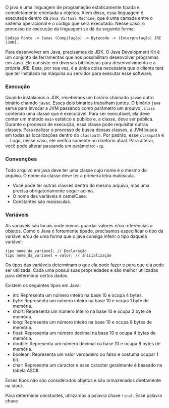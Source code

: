   O java é uma linguagem de programação estaticamente tipada e completamente orientada a objetos. Além disso, essa linguagem é executada dentro da `Java Virtual Machine`, que é uma camada entre o sistema operacional e o código que será executado. Nesse caso, o processo de execução da linguagem se dá da seguinte forma:

```
Código Fonte -> Javac (Compilação) -> Bytecode -> (Interpretação) JRE (JVM).
```

Para desenvolver em Java, precisamos do JDK. O Java Development Kit é um conjunto de ferramentas que nos possibilitam desenvolver programas em Java. Ele consiste em diversas bibliotecas para desenvolvimento e a própria JRE. Essa, por sua vez, é a única coisa necessária que o cliente terá que ter instalado na máquina ou servidor para executar esse software.
### Execução

Quando instalamos o JDK, recebemos um binário chamado `java`e outro binário chamdo `javac`. Esses dois binários trabalham juntos. O binário `java` serve para invocar a JVM passando como parâmetro um arquivo `.class` contendo uma classe que é executável. Para ser executável, ela deve conter um método `main` estático e público e, a classe, deve ser pública. Durante o processo de execução, essa classe pode requisitar outras classes. Para realizar o processo de busca dessas classes, a JVM busca em todas as localizações dentro do `classpath`. Por padrão, esse `classpath` é `.`. Logo, nesse caso, ele verifca somente no diretório atual. Para alterar, você pode alterar passando um parâmetro: `-cp`.
### Convenções

Todo arquivo em java deve ter uma classe cujo nome é o mesmo do arquivo. O nome da classe deve ter a primeira letra maiúscula.
- Você pode ter outras classes dentro do mesmo arquivo, mas uma precisa obrigatoriamente seguir acima.
- O nome das variáveis é camelCase.
- Constantes são maiúsculas.

### Variáveis
As variáveis são locais onde iremos guardar valores e/ou referências a objetos. Como o Java é fortemente tipado, precisamos especificar o tipo da variável e/ou de uma forma que o java consiga inferir o tipo daquela variável:
```
tipo nome_da_variavel; // Declaração
tipo nome_da_variavel = valor; // Inicialização
```
Os tipos das variáveis determinam o que ela pode fazer e para que ela pode ser utilizada. Cada uma possui suas propriedades e são melhor utilizadas para determinar certos dados.

Existem os seguintes tipos em Java:

- int: Representa um número inteiro na base 10 e ocupa 4 bytes.
- byte: Representa um número inteiro na base 10 e  ocupa 1 byte de memória.
- short: Representa um número inteiro na base 10 e ocupa 2 byte de memória.
- long: Representa um número inteiro na base 10 e ocupa 8 bytes de memória.
- float: Representa um número decimal na base 10 e ocupa 4 bytes de memória.
- double: Representa um número decimal na base 10 e ocupa 8 bytes de memória.
- boolean: Representa um valor verdadeiro ou falso e costuma ocupar 1 bit.
- char: Representa um caracter e esse caracter geralmente é baseado na tabela ASCII.

Esses tipos não são considerados objetos e são armazenados diretamente na stack. 

Para determinar constantes, utilizamos a palavra chave `final`. Esse palavra chave